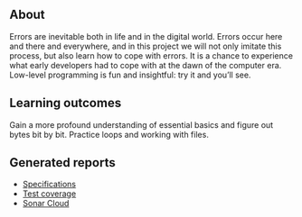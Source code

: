 ## About
Errors are inevitable both in life and in the digital world. Errors occur here and there and everywhere, and in this project we will not only imitate this process, but also learn how to cope with errors. It is a chance to experience what early developers had to cope with at the dawn of the computer era. Low-level programming is fun and insightful: try it and you’ll see.

## Learning outcomes
Gain a more profound understanding of essential basics and figure out bytes bit by bit. Practice loops and working with files.

## Generated reports
- [Specifications](https://rabestro.github.io/error-correcting-encoder-decoder/spock-reports/)
- [Test coverage](https://rabestro.github.io/error-correcting-encoder-decoder/jacocoHtml/)
- [Sonar Cloud](https://sonarcloud.io/summary/overall?id=rabestro_error-correcting-encoder-decoder)

